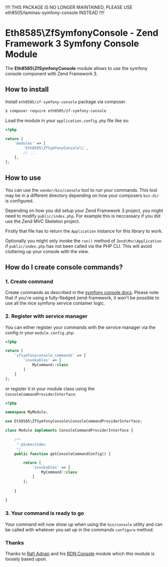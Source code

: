 !!!! THIS PACKAGE IS NO LONGER MAINTAINED, PLEASE USE eth8505/laminas-symfony-console INSTEAD !!!!

Eth8585\ZfSymfonyConsole - Zend Framework 3 Symfony Console Module
==================================================================

The **Eth8585\ZfSymfonyConsole** module allows to use the symfony console component with Zend Framework 3.

## How to install

Install `eth8505/zf-symfony-console` package via composer.

~~~bash
$ composer require eth8505/zf-symfony-console
~~~

Load the module in your `application.config.php` file like so:

~~~php
<?php

return [
	'modules' => [
		'Eth8505\ZfSymfonyConsole\\',
		// ...
	],
];
~~~

## How to use

You can use the `vendor/bin/console` tool to run your commands. This tool may be in a different directory depending on 
how your composers `bin-dir` is configured.

Depending on how you did setup your Zend Framework 3 project, you might need to modify `public/index.php`.
For example this is neccassary if you did use the Zend MVC Skeleton project.

Firstly that file has to return the `Application` instance for this library to work.

Optionally you might only invoke the `run()` method of `Zend\Mvc\Application` if `public/index.php` has not
been called via the PHP CLI. This will avoid cluttering up your console with the view.

## How do I create console commands?

### 1. Create command
Create commands as described in the [symfony console docs](https://symfony.com/doc/current/console.html). Please note
that if you're using a fully-fledged zend-framework, it won't be possible to use all the nice symfony service container
logic.

### 2. Register with service manager
You can either register your commands with the service manager via the config in your `module.config.php`:
~~~php
<?php

return [
    'zfsymfonyconsole_commands' => [
        'invokables' => [
            MyCommand::class
        ]
    ]
];
~~~

or register it in your module class using the `ConsoleCommandProviderInterface`:
~~~php
<?php

namespace MyModule;

use Eth8505\ZfSymfonyConsole\ConsoleCommandProviderInterface;

class Module implements ConsoleCommandProviderInterface {
    
    /**
     * @inheritdoc 
     */
    public function getConsoleCommandConfig() {

        return [
            'invokables' => [
                MyCommand::class
            ]
        ];
        
    }
    
}
~~~

### 3. Your command is ready to go
Your command will now show up when using the `bin/console` utility and can be called with whatever you set up in the
 commands `configure` method.
 
### Thanks
Thanks to [Rafi Adnan](https://github.com/radnan) and his [RDN Console](https://github.com/radnan/rdn-console) module
which this module is loosely based upon.
